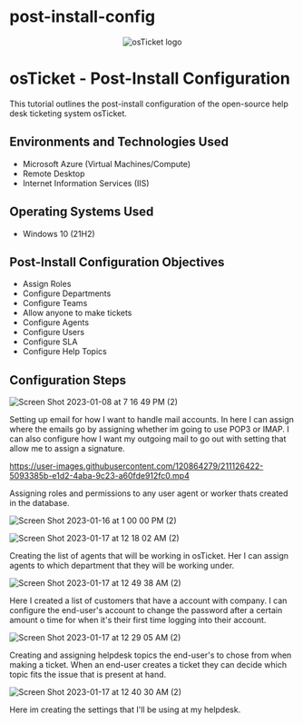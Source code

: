 # post-install-config
<p align="center">
<img src="https://i.imgur.com/Clzj7Xs.png" alt="osTicket logo"/>
</p>

<h1>osTicket - Post-Install Configuration</h1>
This tutorial outlines the post-install configuration of the open-source help desk ticketing system osTicket.<br />


<h2>Environments and Technologies Used</h2>

- Microsoft Azure (Virtual Machines/Compute)
- Remote Desktop
- Internet Information Services (IIS)

<h2>Operating Systems Used </h2>

- Windows 10</b> (21H2)

<h2>Post-Install Configuration Objectives</h2>

- Assign Roles
- Configure Departments
- Configure Teams
- Allow anyone to make tickets
- Configure Agents
- Configure Users
- Configure SLA
- Configure Help Topics

<h2>Configuration Steps</h2>

<p>

![Screen Shot 2023-01-08 at 7 16 49 PM (2)](https://user-images.githubusercontent.com/120864279/211681509-26c1c77e-6dfd-4886-9c65-9d831d59749a.png)

Setting up email for how I want to handle mail accounts. In here I can assign where the emails go by assigning whether im going to use POP3 or IMAP. I can also configure how I want my outgoing mail to go out with setting that allow me to assign a signature.
<p
  
https://user-images.githubusercontent.com/120864279/211126422-5093385b-e1d2-4aba-9c23-a60fde912fc0.mp4

Assigning roles and permissions to any user agent or worker thats created in the database.

</p>

![Screen Shot 2023-01-16 at 1 00 00 PM (2)](https://user-images.githubusercontent.com/120864279/212749923-b4a19e70-e16a-4186-8094-bdf454f05257.png)


<p>
 
 ![Screen Shot 2023-01-17 at 12 18 02 AM (2)](https://user-images.githubusercontent.com/120864279/212823973-89ffad65-a0b9-43e3-a6f0-e3d50a9a7e9a.png)

 Creating the list of agents that will be working in osTicket. Her I can assign agents to which department that they will be working under. 

</p>

![Screen Shot 2023-01-17 at 12 49 38 AM (2)](https://user-images.githubusercontent.com/120864279/212829160-4ff00b48-2b88-4023-a0d7-63d8f73345bf.png)

Here I created a list of customers that have a account with company. I can configure the end-user's account to change the password after a certain amount o time for when it's their first time logging into their account.
<br />

![Screen Shot 2023-01-17 at 12 29 05 AM (2)](https://user-images.githubusercontent.com/120864279/212825665-d7a306ea-0dad-4fd1-ac76-1327e65a4c13.png)

Creating and assigning helpdesk topics the end-user's to chose from when making a ticket. When an end-user creates a ticket they can decide which topic fits the issue that is present at hand.
<p>
  
 ![Screen Shot 2023-01-17 at 12 40 30 AM (2)](https://user-images.githubusercontent.com/120864279/212827574-40e796f2-1886-407c-add8-e44328b1f43d.png)
 
  Here im creating the settings that I'll be using at my helpdesk. 
</p>
<p>

</p>
<br />

<p>
</p>
<p>

</p>
<br />
